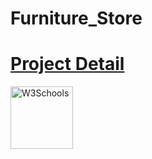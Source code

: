 # Furniture_Store

<a href="https://www.behance.net/gallery/140172345/Furniture-Store-webdesign-e-commerce"><h1>Project Detail </h1></a>

<a href="https://www.w3schools.com">
<img border="0" alt="W3Schools" src="logo_w3s.gif" width="100" height="100">
</a>
